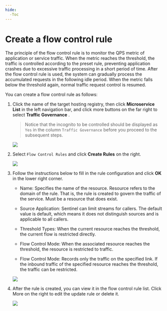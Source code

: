 ```yaml
---
hide:
  -Toc
---
```


# Create a flow control rule

The principle of the flow control rule is to monitor the QPS metric of application or service traffic. When the metric reaches the threshold, the traffic is controlled according to the preset rule, preventing application crashes due to excessive traffic processing in a short period of time. After the flow control rule is used, the system can gradually process the accumulated requests in the following idle period. When the metric falls below the threshold again, normal traffic request control is resumed.

You can create a flow control rule as follows:

1. Click the name of the target hosting registry, then click __Microservice List__ in the left navigation bar, and click more buttons on the far right to select __Traffic Governance__ .

    > Notice that the incognito to be controlled should be displayed as `Yes` in the column `Traffic Governance` before you proceed to the subsequent steps.

    ![](../../../images/gov00.png)

2. Select `Flow Control Rules` and click __Create Rules__ on the right.

    ![](https://docs.daocloud.io/daocloud-docs-images/docs/en/docs/skoala/images/gov01.png)

3. Follow the instructions below to fill in the rule configuration and click __OK__ in the lower right corner.

    - Name: Specifies the name of the resource. Resource refers to the domain of the rule. That is, the rule is created to govern the traffic of the service. Must be a resource that does exist.

    - Source Application: Sentinel can limit streams for callers. The default value is default, which means it does not distinguish sources and is applicable to all callers.

    - Threshold Types: When the current resource reaches the threshold, the current flow is restricted directly.

    - Flow Control Mode: When the associated resource reaches the threshold, the resource is restricted to traffic.

    - Flow Control Mode: Records only the traffic on the specified link. If the inbound traffic of the specified resource reaches the threshold, the traffic can be restricted.

    ![](https://docs.daocloud.io/daocloud-docs-images/docs/en/docs/skoala/images/gov02.png)

4. After the rule is created, you can view it in the flow control rule list. Click More on the right to edit the update rule or delete it.

    ![](https://docs.daocloud.io/daocloud-docs-images/docs/en/docs/skoala/images/gov03.png)
